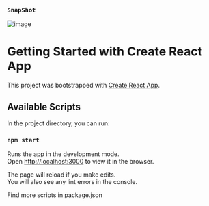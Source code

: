 ### `SnapShot`
![image](https://user-images.githubusercontent.com/56015329/117827679-d5fa8f80-b28e-11eb-86b4-19db49a31a65.png)

# Getting Started with Create React App

This project was bootstrapped with [Create React App](https://github.com/facebook/create-react-app).

## Available Scripts

In the project directory, you can run:

### `npm start`

Runs the app in the development mode.\
Open [http://localhost:3000](http://localhost:3000) to view it in the browser.

The page will reload if you make edits.\
You will also see any lint errors in the console.

Find more scripts in package.json


